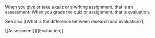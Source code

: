 When you give or take a quiz or a writing assignment, that is an
assessment. When you grade the quiz or assignment, that is evaluation.

See also [[What is the difference between research and evaluation?]]

[[Assessment]][[Evaluation]]
